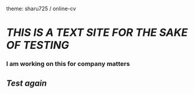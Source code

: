 theme: sharu725 / online-cv

# *THIS IS A TEXT SITE FOR THE SAKE OF TESTING*


### I am working on this for company matters

## *Test again*
